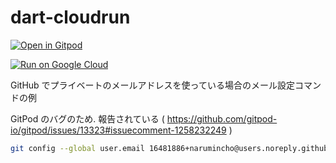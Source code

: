 # dart-cloudrun

[![Open in Gitpod](https://gitpod.io/button/open-in-gitpod.svg)](https://gitpod.io#https://github.com/narumincho/dart-cloudrun)

[![Run on Google Cloud](https://deploy.cloud.run/button.svg)](https://deploy.cloud.run/?git_repo=https://github.com/narumincho/dart-cloudrun)

GitHub でプライベートのメールアドレスを使っている場合のメール設定コマンドの例

GitPod のバグのため. 報告されている ( https://github.com/gitpod-io/gitpod/issues/13323#issuecomment-1258232249 )

```bash
git config --global user.email 16481886+narumincho@users.noreply.github.com
```
